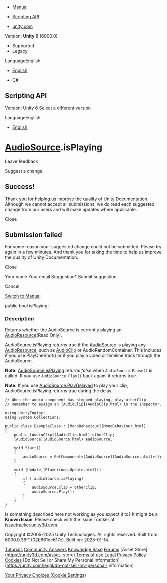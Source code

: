 [ ]()

  * [Manual](../Manual/index.html)
  * [Scripting API](../ScriptReference/index.html)

  * [unity.com](https://unity.com/)

Version: **Unity 6** (6000.0)

  * Supported
  * Legacy

LanguageEnglish

  * [English]()

  * C#

[ ](https://docs.unity3d.com)

## Scripting API

Version: Unity 6 Select a different version

LanguageEnglish

  * [English]()

#  [AudioSource](AudioSource.html).isPlaying

Leave feedback

Suggest a change

## Success!

Thank you for helping us improve the quality of Unity Documentation. Although
we cannot accept all submissions, we do read each suggested change from our
users and will make updates where applicable.

Close

## Submission failed

For some reason your suggested change could not be submitted. Please <a>try
again</a> in a few minutes. And thank you for taking the time to help us
improve the quality of Unity Documentation.

Close

Your name Your email Suggestion* Submit suggestion

Cancel

[Switch to Manual](../Manual/class-AudioSource.html "Go to AudioSource
Component in the Manual")

public bool isPlaying;

### Description

Returns whether the AudioSource is currently playing an
[AudioResource](Audio.AudioResource.html)(Read Only).

AudioSource.isPlaying returns true if the [AudioSource](AudioSource.html) is
playing any [AudioResource](Audio.AudioResource.html), such as
[AudioClip](AudioClip.html) or AudioRandomContainer. This includes if you use
PlayOneShot() or if you play a video or timeline track through the
AudioSource.  
  
**Note:** [AudioSource.isPlaying](AudioSource-isPlaying.html) returns _false_
when `AudioSource.Pause()` is called. If you use `AudioSource.Play()` back
again, it returns true.  
  
**Note:** If you use [AudioSource.PlayDelayed](AudioSource.PlayDelayed.html)
to play your clip, AudioSource.isPlaying returns true during the delay.

    
    
    // When the audio component has stopped playing, play otherClip.
    // Remember to assign an [AudioClip](AudioClip.html) in the Inspector.  
      
    using UnityEngine;
    using System.Collections;  
      
    public class ExampleClass : [MonoBehaviour](MonoBehaviour.html)
    {
        public [AudioClip](AudioClip.html) otherClip;
        [AudioSource](AudioSource.html) audioSource;  
      
        void Start()
        {
            audioSource = GetComponent<[AudioSource](AudioSource.html)>();
        }  
      
        void [Update](PlayerLoop.Update.html)()
        {
            if (!audioSource.isPlaying)
            { 
                audioSource.clip = otherClip;
                audioSource.Play();
            }
        }
    }
    

Is something described here not working as you expect it to? It might be a
**Known Issue**. Please check with the Issue Tracker at
[issuetracker.unity3d.com](https://issuetracker.unity3d.com).

Copyright ©2005-2025 Unity Technologies. All rights reserved. Built from:
6000.0.36f1 (02b661dc617c). Built on: 2025-01-14.

[Tutorials](https://unity3d.com/learn) [Community
Answers](https://answers.unity3d.com) [Knowledge
Base](https://support.unity3d.com/hc/en-us)
[Forums](https://forum.unity3d.com) [Asset Store](https://unity3d.com/asset-
store) [Terms of use](https://docs.unity3d.com/Manual/TermsOfUse.html)
[Legal](https://unity.com/legal) [Privacy
Policy](https://unity.com/legal/privacy-policy)
[Cookies](https://unity.com/legal/cookie-policy) [Do Not Sell or Share My
Personal Information](https://unity.com/legal/do-not-sell-my-personal-
information)

[Your Privacy Choices (Cookie Settings)](javascript:void\(0\);)

